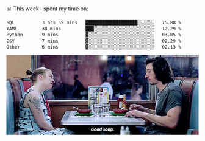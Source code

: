 📊 This week I spent my time on:
<!--START_SECTION:waka-->

```text
SQL          3 hrs 59 mins   ███████████████████░░░░░░   75.88 %
YAML         38 mins         ███░░░░░░░░░░░░░░░░░░░░░░   12.29 %
Python       9 mins          ▓░░░░░░░░░░░░░░░░░░░░░░░░   03.05 %
CSV          7 mins          ▓░░░░░░░░░░░░░░░░░░░░░░░░   02.29 %
Other        6 mins          ▓░░░░░░░░░░░░░░░░░░░░░░░░   02.13 %
```

<!--END_SECTION:waka-->


![](goodSoup.gif)
